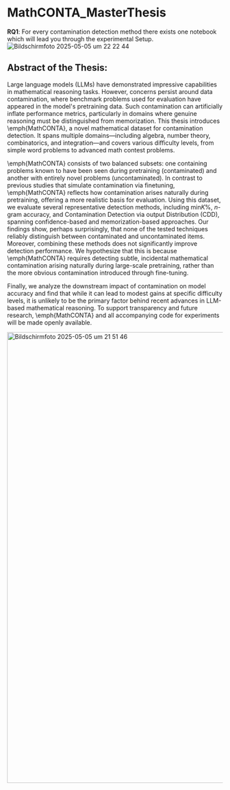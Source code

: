 # MathCONTA_MasterThesis

**RQ1**: For every contamination detection method there exists one notebook which will lead you through the experimental Setup.
![Bildschirmfoto 2025-05-05 um 22 22 44](https://github.com/user-attachments/assets/9c09f4da-de06-4a18-87fe-6273f8a5880e)


## Abstract of the Thesis:
Large language models (LLMs) have demonstrated impressive capabilities in mathematical reasoning tasks. However, concerns persist around data contamination, where benchmark problems used for evaluation have appeared in the model's pretraining data. Such contamination can artificially inflate performance metrics, particularly in domains where genuine reasoning must be distinguished from memorization. This thesis introduces \emph{MathCONTA}, a novel mathematical dataset for contamination detection. It spans multiple domains—including algebra, number theory, combinatorics, and integration—and covers various difficulty levels, from simple word problems to advanced math contest problems.

\emph{MathCONTA} consists of two balanced subsets: one containing problems known to have been seen during pretraining (contaminated) and another with entirely novel problems (uncontaminated). In contrast to previous studies that simulate contamination via finetuning, \emph{MathCONTA} reflects how contamination arises naturally during pretraining, offering a more realistic basis for evaluation. Using this dataset, we evaluate several representative detection methods, including min$K$\%, $n$-gram accuracy, and Contamination Detection via output Distribution (CDD), spanning confidence-based and memorization-based approaches. Our findings show, perhaps surprisingly, that none of the tested techniques reliably distinguish between contaminated and uncontaminated items. Moreover, combining these methods does not significantly improve detection performance. We hypothesize that this is because \emph{MathCONTA} requires detecting subtle, incidental mathematical contamination arising naturally during large-scale pretraining, rather than the more obvious contamination introduced through fine-tuning.


Finally, we analyze the downstream impact of contamination on model accuracy and find that while it can lead to modest gains at specific difficulty levels, it is unlikely to be the primary factor behind recent advances in LLM-based mathematical reasoning. To support transparency and future research, \emph{MathCONTA} and all accompanying code for experiments will be made openly available.

<img width="1051" alt="Bildschirmfoto 2025-05-05 um 21 51 46" src="https://github.com/user-attachments/assets/5f0a0a57-a825-4b7c-ba44-d679717a913a" />



